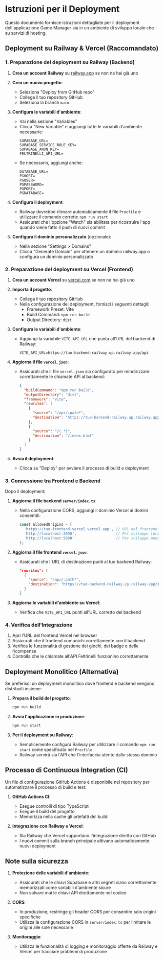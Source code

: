 # Istruzioni per il Deployment

Questo documento fornisce istruzioni dettagliate per il deployment dell'applicazione Game Manager sia in un ambiente di sviluppo locale che su servizi di hosting.

## Deployment su Railway & Vercel (Raccomandato)

### 1. Preparazione del deployment su Railway (Backend)

1. **Crea un account Railway** su [railway.app](https://railway.app) se non ne hai già uno

2. **Crea un nuovo progetto**:
   - Seleziona "Deploy from GitHub repo"
   - Collega il tuo repository GitHub
   - Seleziona la branch `main`
   
3. **Configura le variabili d'ambiente**:
   - Vai nella sezione "Variables"
   - Clicca "New Variable" e aggiungi tutte le variabili d'ambiente necessarie:
     ```
     SUPABASE_URL=
     SUPABASE_SERVICE_ROLE_KEY=
     SUPABASE_ANON_KEY=
     FELTRINELLI_API_URL=
     ```
   - Se necessario, aggiungi anche:
     ```
     DATABASE_URL=
     PGHOST=
     PGUSER=
     PGPASSWORD=
     PGPORT=
     PGDATABASE=
     ```
     
4. **Configura il deployment**:
   - Railway dovrebbe rilevare automaticamente il file `Procfile` e utilizzare il comando corretto `npm run start`
   - Assicurati che l'opzione "Watch" sia abilitata per ricostruire l'app quando viene fatto il push di nuovi commit
   
5. **Configura il dominio personalizzato** (opzionale):
   - Nella sezione "Settings > Domains"
   - Clicca "Generate Domain" per ottenere un dominio railway.app o configura un dominio personalizzato

### 2. Preparazione del deployment su Vercel (Frontend)

1. **Crea un account Vercel** su [vercel.com](https://vercel.com) se non ne hai già uno

2. **Importa il progetto**:
   - Collega il tuo repository GitHub
   - Nella configurazione del deployment, fornisci i seguenti dettagli:
     - Framework Preset: Vite
     - Build Command: `npm run build`
     - Output Directory: `dist`

3. **Configura le variabili d'ambiente**:
   - Aggiungi la variabile `VITE_API_URL` che punta all'URL del backend di Railway:
     ```
     VITE_API_URL=https://tuo-backend-railway.up.railway.app/api
     ```
     
4. **Aggiorna il file `vercel.json`**:
   - Assicurati che il file `vercel.json` sia configurato per reindirizzare correttamente le chiamate API al backend:
     ```json
     {
       "buildCommand": "npm run build",
       "outputDirectory": "dist",
       "framework": "vite",
       "rewrites": [
         {
           "source": "/api/:path*",
           "destination": "https://tuo-backend-railway.up.railway.app/api/:path*"
         },
         {
           "source": "/(.*)",
           "destination": "/index.html"
         }
       ]
     }
     ```

5. **Avvia il deployment**:
   - Clicca su "Deploy" per avviare il processo di build e deployment

### 3. Connessione tra Frontend e Backend

Dopo il deployment:

1. **Aggiorna il file backend `server/index.ts`**:
   - Nella configurazione CORS, aggiungi il dominio Vercel ai domini consentiti:
     ```javascript
     const allowedOrigins = [
       'https://tuo-frontend-vercel.vercel.app', // URL del frontend su Vercel
       'http://localhost:3000',                  // Per sviluppo locale
       'http://localhost:5000'                   // Per sviluppo monolitico
     ];
     ```

2. **Aggiorna il file frontend `vercel.json`**:
   - Assicurati che l'URL di destinazione punti al tuo backend Railway:
     ```json
     "rewrites": [
       {
         "source": "/api/:path*",
         "destination": "https://tuo-backend-railway.up.railway.app/api/:path*"
       }
     ]
     ```

3. **Aggiorna le variabili d'ambiente su Vercel**:
   - Verifica che `VITE_API_URL` punti all'URL corretto del backend

### 4. Verifica dell'Integrazione

1. Apri l'URL del frontend Vercel nel browser
2. Assicurati che il frontend comunichi correttamente con il backend
3. Verifica le funzionalità di gestione dei giochi, dei badge e delle ricompense
4. Controlla che le chiamate all'API Feltrinelli funzionino correttamente

## Deployment Monolitico (Alternativa)

Se preferisci un deployment monolitico dove frontend e backend vengono distribuiti insieme:

1. **Prepara il build del progetto**:
   ```bash
   npm run build
   ```

2. **Avvia l'applicazione in produzione**:
   ```bash
   npm run start
   ```

3. **Per il deployment su Railway**:
   - Semplicemente configura Railway per utilizzare il comando `npm run start` come specificato nel `Procfile`
   - Railway servirà sia l'API che l'interfaccia utente dallo stesso dominio

## Processo di Continuous Integration (CI)

Un file di configurazione GitHub Actions è disponibile nel repository per automatizzare il processo di build e test:

1. **GitHub Actions CI**:
   - Esegue controlli di tipo TypeScript
   - Esegue il build del progetto
   - Memorizza nella cache gli artefatti del build

2. **Integrazione con Railway e Vercel**:
   - Sia Railway che Vercel supportano l'integrazione diretta con GitHub
   - I nuovi commit sulla branch principale attivano automaticamente nuovi deployment

## Note sulla sicurezza

1. **Protezione delle variabili d'ambiente**:
   - Assicurati che le chiavi Supabase e altri segreti siano correttamente memorizzati come variabili d'ambiente sicure
   - Non salvare mai le chiavi API direttamente nel codice

2. **CORS**:
   - In produzione, restringe gli header CORS per consentire solo origini specifiche
   - Utilizza la configurazione CORS in `server/index.ts` per limitare le origini alle sole necessarie

3. **Monitoraggio**:
   - Utilizza le funzionalità di logging e monitoraggio offerte da Railway e Vercel per tracciare problemi di produzione
